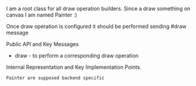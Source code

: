 I am a root class for all draw operation builders.
Since a draw something on canvas I am named Painter :)

Once draw operation is configured it should be performed sending #draw message

Public API and Key Messages

- draw - to perform a corresponding draw operation
 
Internal Representation and Key Implementation Points.

	Painter are supposed backend specific